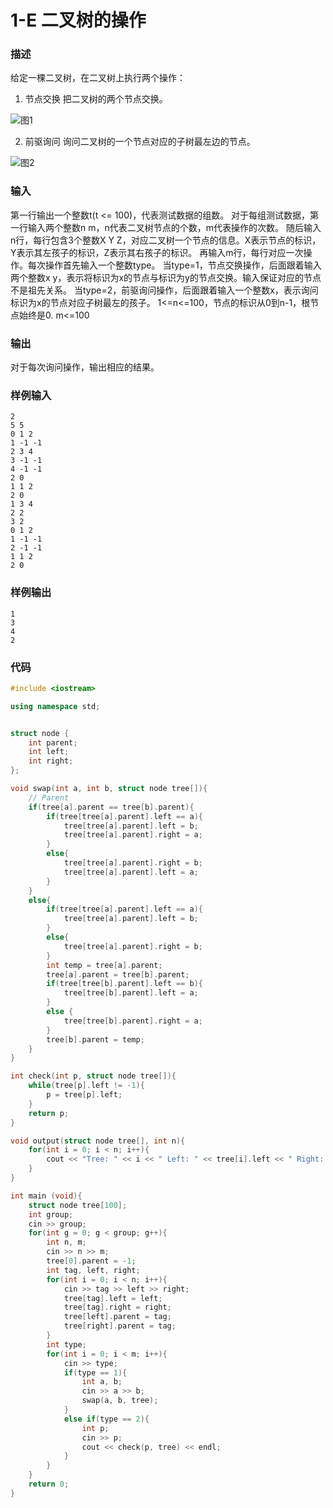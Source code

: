 # 1-E 二叉树的操作

### 描述
给定一棵二叉树，在二叉树上执行两个操作：
1. 节点交换
把二叉树的两个节点交换。

![图1](http://media.openjudge.cn/images/upload/1368411159.jpg)

2. 前驱询问
询问二叉树的一个节点对应的子树最左边的节点。

![图2](http://media.openjudge.cn/images/upload/1368411165.jpg)

### 输入
第一行输出一个整数t(t <= 100)，代表测试数据的组数。
对于每组测试数据，第一行输入两个整数n m，n代表二叉树节点的个数，m代表操作的次数。
随后输入n行，每行包含3个整数X Y Z，对应二叉树一个节点的信息。X表示节点的标识，Y表示其左孩子的标识，Z表示其右孩子的标识。
再输入m行，每行对应一次操作。每次操作首先输入一个整数type。
当type=1，节点交换操作，后面跟着输入两个整数x y，表示将标识为x的节点与标识为y的节点交换。输入保证对应的节点不是祖先关系。
当type=2，前驱询问操作，后面跟着输入一个整数x，表示询问标识为x的节点对应子树最左的孩子。
1<=n<=100，节点的标识从0到n-1，根节点始终是0.
m<=100

### 输出
对于每次询问操作，输出相应的结果。

### 样例输入
```
2
5 5
0 1 2
1 -1 -1
2 3 4
3 -1 -1
4 -1 -1
2 0
1 1 2
2 0
1 3 4
2 2
3 2
0 1 2
1 -1 -1
2 -1 -1
1 1 2
2 0
```

### 样例输出
```
1
3
4
2
```

### 代码

```cpp
#include <iostream>

using namespace std;


struct node {
    int parent;
    int left;
    int right;
};

void swap(int a, int b, struct node tree[]){
    // Parent
    if(tree[a].parent == tree[b].parent){
        if(tree[tree[a].parent].left == a){
            tree[tree[a].parent].left = b;
            tree[tree[a].parent].right = a;
        }
        else{
            tree[tree[a].parent].right = b;
            tree[tree[a].parent].left = a;
        }
    }
    else{
        if(tree[tree[a].parent].left == a){
            tree[tree[a].parent].left = b;
        }
        else{
            tree[tree[a].parent].right = b;
        }
        int temp = tree[a].parent;
        tree[a].parent = tree[b].parent;
        if(tree[tree[b].parent].left == b){
            tree[tree[b].parent].left = a;
        }
        else {
            tree[tree[b].parent].right = a;
        }
        tree[b].parent = temp;
    }
}

int check(int p, struct node tree[]){
    while(tree[p].left != -1){
        p = tree[p].left;
    }
    return p;
}

void output(struct node tree[], int n){
    for(int i = 0; i < n; i++){
        cout << "Tree: " << i << " Left: " << tree[i].left << " Right: " << tree[i].right << " Parent: " << tree[i].parent << endl;
    }
}

int main (void){
    struct node tree[100];
    int group;
    cin >> group;
    for(int g = 0; g < group; g++){
        int n, m;
        cin >> n >> m;
        tree[0].parent = -1;
        int tag, left, right;
        for(int i = 0; i < n; i++){
            cin >> tag >> left >> right;
            tree[tag].left = left;
            tree[tag].right = right;
            tree[left].parent = tag;
            tree[right].parent = tag;
        }
        int type;
        for(int i = 0; i < m; i++){
            cin >> type;
            if(type == 1){
                int a, b;
                cin >> a >> b;
                swap(a, b, tree);
            }
            else if(type == 2){
                int p;
                cin >> p;
                cout << check(p, tree) << endl;
            }
        }
    }
    return 0;
}
```